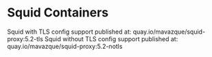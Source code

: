 # Squid Containers

Squid with TLS config support published at: quay.io/mavazque/squid-proxy:5.2-tls
Squid without TLS config support published at: quay.io/mavazque/squid-proxy:5.2-notls
